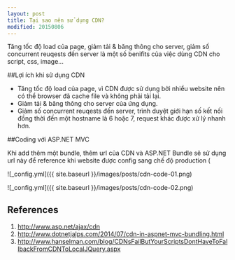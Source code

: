 ```yaml
---
layout: post
title: Tại sao nên sử dụng CDN?
modified: 20150806
---
```


Tăng tốc độ load của page, giảm tải & băng thông cho server, giảm số concurrent reuqests đến server
là một số benifits của việc dùng CDN cho script, css, image...

##Lợi ích khi sử dụng CDN

- Tăng tốc độ load của page, vì CDN được sử dụng bởi nhiều website nên có thể browser đã cache file
và không phải tải lại.
- Giảm tải & băng thông cho server của ứng dụng.
- Giảm số concurrent reuqests đến server, trình duyệt giới hạn số kết nối đồng thời đến một hostname
là 6 hoặc 7, request khác được xử lý nhanh hơn.

##Coding với ASP.NET MVC

Khi add thêm một bundle, thêm url của CDN và ASP.NET Bundle sẽ sử dụng url này để reference khi
website được config sang chế độ production (

![_config.yml]({{ site.baseurl }}/images/posts/cdn-code-01.png)

![_config.yml]({{ site.baseurl }}/images/posts/cdn-code-02.png)

## References
1. http://www.asp.net/ajax/cdn
2. http://www.dotnetjalps.com/2014/07/cdn-in-aspnet-mvc-bundling.html
3. http://www.hanselman.com/blog/CDNsFailButYourScriptsDontHaveToFallbackFromCDNToLocalJQuery.aspx